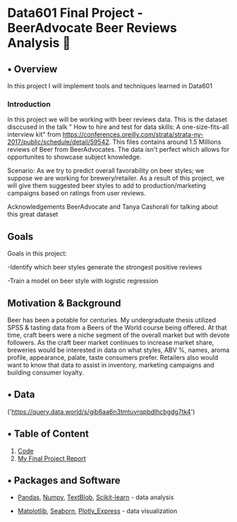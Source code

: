 # Data601 Final Project - BeerAdvocate Beer Reviews Analysis :beer:

## • Overview

In this project I will implement tools and techniques learned in Data601

### Introduction

In this project we will be working with beer reviews data. This is the dataset disccused in the talk " How to hire and test for data skills: A one-size-fits-all interview kit" from https://conferences.oreilly.com/strata/strata-ny-2017/public/schedule/detail/59542. This files contains around 1.5 Millions reviews of Beer from BeerAdvocates. The data isn't perfect which allows for opportunites to showcase subject knowledge.

Scenario: As we try to predict overall favorability on beer styles; we suppose we are working for brewery/retailer. As a result of this project, we will give them suggested beer styles to add to production/marketing campaigns based on ratings from user reviews.

Acknowledgements
BeerAdvocate and Tanya Cashorali for talking about this great dataset

## Goals

Goals in this project:

-Identify which beer styles generate the strongest positive reviews

-Train a model on beer style with logistic regression

## Motivation & Background

Beer has been a potable for centuries. My undergraduate thesis utilized SPSS & tasting data from a Beers of the World course being offered. At that time, craft beers were a niche segment of the overall market but with devote followers. As the craft beer market continues to increase market share, breweries would be interested in data on what styles, ABV %, names, aroma profile, appearance, palate, taste consumers prefer. Retailers also would want to know that data to assist in inventory, marketing campaigns and building consumer loyalty.  

## • Data

('https://query.data.world/s/gib6aa6n3tmtuvrqpbdlhcbgdg7tk4')


## • Table of Content
1. [Code](https://github.com/tvanwer1/Final-Project/blob/main/data/)
2. [My Final Project Report](https://github.com/tvanwer1/Final-Project/blob/main/Technical%20Notebook/Final%20Project%20Report%20Beer_Review.ipynb)

## • Packages and Software

+ [Pandas](https://pandas.pydata.org/), [Numpy](https://numpy.org/), [TextBlob](https://textblob.readthedocs.io/en/dev/install.html), [Scikit-learn](https://scikit-learn.org/stable/index.html) - data analysis
	
+ [Matplotlib](https://matplotlib.org/), [Seaborn](https://seaborn.pydata.org/ ), [Plotly_Express](https://plotly.com/python/) - data visualization

